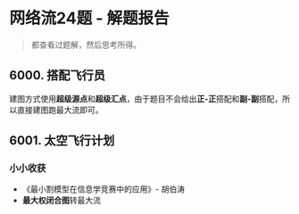 # 网络流24题 - 解题报告

> 都查看过题解，然后思考所得。

## 6000. 搭配飞行员

建图方式使用**超级源点**和**超级汇点**，由于题目不会给出**正-正**搭配和**副-副**搭配，所以直接建图跑最大流即可。

## 6001. 太空飞行计划

### 小小收获

- 《最小割模型在信息学竞赛中的应用》- 胡伯涛
-  **最大权闭合图**转最大流
